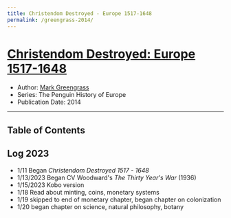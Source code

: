 ```yaml
---
title: Christendom Destroyed - Europe 1517-1648
permalink: /greengrass-2014/
---
```


# [Christendom Destroyed: Europe 1517-1648](https://www.penguinrandomhouse.com/books/291823/christendom-destroyed-by-mark-greengrass/)
* Author: [Mark Greengrass](http://www.markgreengrass.co.uk) 
* Series: The Penguin History of Europe
* Publication Date: 2014

-------

## Table of Contents


## Log 2023
* 1/11 Began *Christendom Destroyed 1517 - 1648*
* 1/13/2023 Began CV Woodward's *The Thirty Year's War* (1936)
* 1/15/2023 Kobo version
* 1/18 Read about minting, coins, monetary systems
* 1/19 skipped to end of monetary chapter, began chapter on colonization
* 1/20 began chapter on science, natural philosophy, botany
